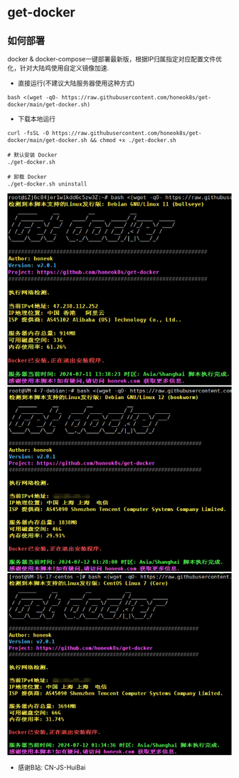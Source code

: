 # get-docker

## 如何部署
docker & docker-compose一键部署最新版，根据IP归属指定对应配置文件优化，针对大陆鸡使用自定义镜像加速.

- 直接运行(不建议大陆服务器使用这种方式)
```shell
bash <(wget -qO- https://raw.githubusercontent.com/honeok8s/get-docker/main/get-docker.sh)
```
- 下载本地运行
```shell
curl -fsSL -O https://raw.githubusercontent.com/honeok8s/get-docker/main/get-docker.sh && chmod +x ./get-docker.sh

# 默认安装 Docker
./get-docker.sh

# 卸载 Docker
./get-docker.sh uninstall
```
![getdocker](img/v2.0.1_debian11.png)
![getdocker](img/v2.0.1_debian12.png)
![getdocker](img/v2.0.1_centos7.png)

- 感谢B站: CN-JS-HuiBai